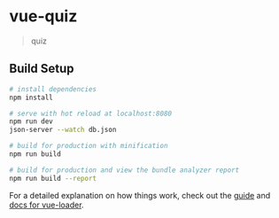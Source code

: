 # vue-quiz

> quiz

## Build Setup

``` bash
# install dependencies
npm install

# serve with hot reload at localhost:8080
npm run dev
json-server --watch db.json

# build for production with minification
npm run build

# build for production and view the bundle analyzer report
npm run build --report
```

For a detailed explanation on how things work, check out the [guide](http://vuejs-templates.github.io/webpack/) and [docs for vue-loader](http://vuejs.github.io/vue-loader).
